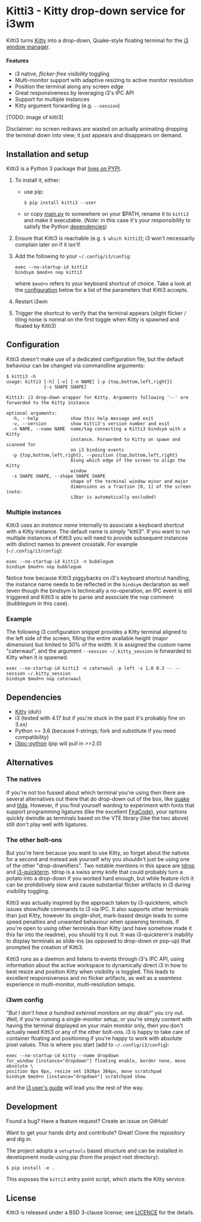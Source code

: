 # Kitti3 - Kitty drop-down service for i3wm
Kitti3 turns [Kitty](https://sw.kovidgoyal.net/kitty/) into a drop-down, Quake-style 
floating terminal for the [i3 window manager](https://i3wm.org/).

#### Features
- i3 native, *flicker-free* visibility toggling 
- Multi-monitor support with adaptive resizing to active monitor resolution
- Position the terminal along any screen edge
- Great responsiveness by leveraging i3's IPC API
- Support for multiple instances
- Kitty argument forwarding (e.g. `--session`)

[TODO: image of kitti3]

Disclaimer: no screen redraws are wasted on actually animating dropping the terminal down 
into view; it just appears and disappears on demand.

## Installation and setup
Kitti3 is a Python 3 package that [lives on PYPI](TODO). 
1. To install it, either:
    - use pip:
        ```commandline
        $ pip install kitti3 --user
        ```
    - or copy [main.py](https://github.com/LandingEllipse/Kitti3/blob/master/src/kitti3/main.py)
    to somewhere on your $PATH, rename it to `kitti3` and make it executable. (*Note:*
    in this case it's your responsibility to satisfy the Python [dependencies](#dependencies)) 

2. Ensure that Kitti3 is reachable (e.g. `$ which kitti3`); i3 won't necessarily complain later 
on if it isn't!

3. Add the following to your `~/.config/i3/config`:
    ```commandline
    exec --no-startup-id kitti3
    bindsym $mod+n nop kitti3
    ```
    where `$mod+n` refers to your keyboard shortcut of choice. Take a look at the 
    [configuration](#configuration) below for a list of the parameters that Kitti3 accepts.
    
4. Restart i3wm

5. Trigger the shortcut to verify that the terminal appears (slight flicker / tiling 
noise is normal on the first toggle when Kitty is spawned and floated by Kitti3)


## Configuration
Kitti3 doesn't make use of a dedicated configuration file, but the default behaviour can 
be changed via commandline arguments:
```commanline
$ kitti3 -h
usage: kitti3 [-h] [-v] [-n NAME] [-p {top,bottom,left,right}]
              [-s SHAPE SHAPE]

Kitti3: i3 drop-down wrapper for Kitty. Arguments following '--' are
forwarded to the Kitty instance

optional arguments:
  -h, --help            show this help message and exit
  -v, --version         show kitti3's version number and exit
  -n NAME, --name NAME  name/tag connecting a Kitti3 bindsym with a Kitty
                        instance. Forwarded to Kitty on spawn and scanned for
                        on i3 binding events
  -p {top,bottom,left,right}, --position {top,bottom,left,right}
                        Along which edge of the screen to align the Kitty
                        window
  -s SHAPE SHAPE, --shape SHAPE SHAPE
                        shape of the terminal window minor and major
                        dimensions as a fraction [0, 1] of the screen (note:
                        i3bar is automatically excluded)
```

### Multiple instances
Kitti3 uses an *instance name* internally to associate a keyboard shortcut with a Kitty
instance. The default name is simply "kitti3". If you want to run multiple instances of 
Kitti3 you will need to provide subsequent instances with distinct names to prevent 
crosstalk. For example (`~/.config/i3/config`):
```commandline
exec --no-startup-id kitti3 -n bubblegum
bindsym $mod+n nop bubblegum
```
Notice how because Kitti3 piggybacks on i3's keyboard shortcut handling, the instance 
name needs to be reflected in the `bindsym` declaration as well (even though the bindsym
is technically a no-operation, an IPC event is still triggered and Kitti3 is able to
parse and associate the nop comment (*bubblegum* in this case). 

### Example
The following i3 configuration snippet provides a Kitty terminal aligned to the left 
side of the screen, filling the entire available height (major dimension) but limited to
30% of the width. It is assigned the custom name "caterwaul", and the argument 
`--session ~/.kitty_session` is forwarded to Kitty when it is spawned.
```commandline
exec --no-startup-id kitti3 -n caterwaul -p left -s 1.0 0.3 -- --session ~/.kitty_session
bindsym $mod+n nop caterwaul
```

## Dependencies
- [Kitty](https://sw.kovidgoyal.net/kitty/) (duh)
- i3 (tested with 4.17 but if you're stuck in the past it's probably fine on 3.xx)
- Python >= 3.6 (because f-strings; fork and substitute if you need compatibility)
- [i3ipc-python](https://github.com/altdesktop/i3ipc-python) (pip will pull in >=2.0)

## Alternatives
### The natives
If you're not too fussed about which terminal you're using then there are several 
alternatives out there that do drop-down out of the box, like 
[guake](http://guake-project.org/) and [tilda](https://github.com/lanoxx/tilda). However, 
if you find yourself wanting to experiment with fonts that support programming ligatures 
(like the excellent [FiraCode](https://github.com/tonsky/FiraCode)), your options 
quickly dwindle as terminals based on the VTE library (like the two above) still don't 
play well with ligatures.

### The other bolt-ons
But you're here because you want to use Kitty, so forget about the natives for a second
and instead ask yourself why you shouldn't just be using one of the other "drop-downifiers".
Two notable mentions in this space are [tdrop](https://github.com/noctuid/tdrop) and 
[i3-quickterm](https://github.com/lbonn/i3-quickterm). tdrop is a swiss army knife
that could probably turn a potato into a drop-down if you worked hard enough, but while
feature rich it can be prohibitively slow and cause substantial flicker artifacts in i3
during visibility toggling. 

Kitti3 was actually inspired by the approach taken by i3-quickterm, which issues 
show/hide commands to i3 via IPC. It also supports other terminals than just Kitty, 
however its single-shot, mark-based design leads to some speed penalties and unwanted 
behaviour when spawning terminals. If you're open to using other terminals than Kitty 
(and have somehow made it this far into the readme), you should try it out. It was 
i3-quickterm's inability to display terminals as slide-ins (as opposed to drop-down or 
pop-up) that prompted the creation of Kitti3.
 
Kitti3 runs as a daemon and listens to events through i3's IPC API, using information
about the active workspace to dynamically direct i3 in how to best resize and position 
Kitty when visibility is toggled. This leads to excellent responsiveness and no flicker 
artifacts, as well as a seamless experience in multi-monitor, multi-resolution setups.

### i3wm config
*"But I don't have a hundred external monitors on my desk!"* you cry out. Well, if you're
running a single-monitor setup, or you're simply content with having the terminal 
displayed on your main monitor only, then you don't actually need Kitti3 or any of the 
other bolt-ons. i3 is happy to take care of container floating and positioning if you're 
happy to work with absolute pixel values. This is where you start (add to 
`~/.config/i3/config`):
```commandline
exec --no-startup-id kitty --name dropdown 
for_window [instance="dropdown"] floating enable, border none, move absolute \
position 0px 0px, resize set 1920px 384px, move scratchpad
bindsym $mod+n [instance="dropdown"] scratchpad show
```
and the [i3 user's guide](https://i3wm.org/docs/userguide.html) will lead you the rest 
of the way.

## Development
Found a bug? Have a feature request? Create an issue on GitHub!

Want to get your hands dirty and contribute? Great! Clone the repository and dig in.

The project adopts a `setuptools` based structure and can be installed in 
development mode using pip (from the project root directory):
    
    $ pip install -e .

This exposes the `kitti3` entry point script, which starts the Kitty service.

## License
Kitti3 is released under a BSD 3-clause license; see [LICENCE](https://github.com/LandingEllipse/Kitti3/blob/master/LICENSE) for the details.
